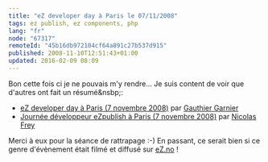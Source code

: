 ```yaml
---
title: "eZ developer day à Paris le 07/11/2008"
tags: ez publish, ez components, php
lang: "fr"
node: "67317"
remoteId: "45b16db972104cf64a891c27b537d915"
published: 2008-11-10T12:51:43+01:00
updated: 2016-02-09 08:09
---
```


Bon cette fois ci je ne pouvais m'y rendre… Je suis content de voir que
d'autres ont fait un résumé&nsbp;:

* [eZ developer day à Paris (7 novembre
  2008)](http://blog.gauthier-garnier.ca/post/eZ-developer-day-a-Paris-7-novembre-2008)
  par [Gauthier Garnier](http://blog.gauthier-garnier.ca/)
* [Journée développeur eZpublish à Paris (7 novembre
  2008)](http://www.nfrey.com/ezpublish/ez-developer-day-7-11-08/) par [Nicolas
  Frey](http://www.nfrey.com/)

Merci à eux pour la séance de rattrapage :-) En passant, ce serait bien si ce
genre d'évènement était filmé et diffusé sur [eZ.no](http://ez.no) !
